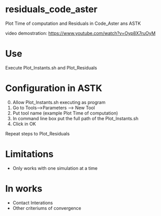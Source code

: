 # residuals_code_aster
Plot Time of computation and Residuals in Code_Aster ans ASTK

video demostration: https://www.youtube.com/watch?v=Oyp8X7ruOyM

# Use
Execute Plot_Instants.sh and Plot_Residuals

# Configuration in ASTK

0) Allow Plot_Instants.sh executing as program
1) Go to Tools-->Parameters --> New Tool
2) Put tool name (example Plot Time of computation)
3) In command line box put the full path of the Plot_Instants.sh
4) Click in OK

Repeat steps to Plot_Residuals

# Limitations

- Only works with one simulation at a time

# In works

- Contact Interations
- Other criteriums of convergence

